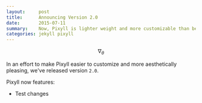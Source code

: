 ```yaml
---
layout:     post
title:      Announcing Version 2.0
date:       2015-07-11
summary:    Now, Pixyll is lighter weight and more customizable than before.
categories: jekyll pixyll
---
```


$$ \nabla_{\theta} $$

In an effort to make Pixyll easier to customize and more aesthetically pleasing, we've released version `2.0`.

Pixyll now features:

* Test changes
